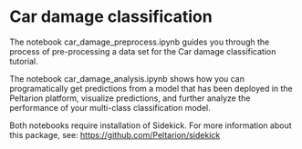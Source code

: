 # Car damage classification


The notebook car_damage_preprocess.ipynb guides you through the process of pre-processing a data set for the Car damage classification tutorial.

The notebook car_damage_analysis.ipynb shows how you can programatically get predictions from a model that has been deployed in the Peltarion platform, visualize predictions, and further analyze the performance of your multi-class classification model.

Both notebooks require installation of Sidekick. For more information about this package, see: https://github.com/Peltarion/sidekick


